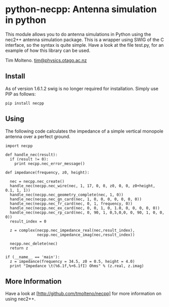 # python-necpp: Antenna simulation in python

This module allows you to do antenna simulations in Python using the nec2++ antenna
simulation package. This is a wrapper using SWIG of the C interface, so the syntax
is quite simple. Have a look at the file test.py, for an example of how this 
library can be used.

Tim Molteno. tim@physics.otago.ac.nz

## Install

As of version 1.6.1.2 swig is no longer required for installation. Simply use PIP as 
follows:

    pip install necpp

## Using

The following code calculates the impedance of a simple vertical monopole antenna
over a perfect ground. 

    import necpp

    def handle_nec(result):
      if (result != 0):
        print necpp.nec_error_message()

    def impedance(frequency, z0, height):
      
      nec = necpp.nec_create()
      handle_nec(necpp.nec_wire(nec, 1, 17, 0, 0, z0, 0, 0, z0+height, 0.1, 1, 1))
      handle_nec(necpp.nec_geometry_complete(nec, 1, 0))
      handle_nec(necpp.nec_gn_card(nec, 1, 0, 0, 0, 0, 0, 0, 0))
      handle_nec(necpp.nec_fr_card(nec, 0, 1, frequency, 0))
      handle_nec(necpp.nec_ex_card(nec, 0, 0, 1, 0, 1.0, 0, 0, 0, 0, 0)) 
      handle_nec(necpp.nec_rp_card(nec, 0, 90, 1, 0,5,0,0, 0, 90, 1, 0, 0, 0))
      result_index = 0
      
      z = complex(necpp.nec_impedance_real(nec,result_index), 
                  necpp.nec_impedance_imag(nec,result_index))
      
      necpp.nec_delete(nec)
      return z

    if (__name__ == 'main'):
      z = impedance(frequency = 34.5, z0 = 0.5, height = 4.0)
      print "Impedance \t(%6.1f,%+6.1fI) Ohms" % (z.real, z.imag)

## More Information
      
Have a look at [http://github.com/tmolteno/necpp] for more information on using nec2++.

